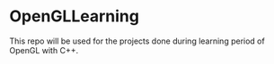 # OpenGLLearning
This repo will be used for the projects done during learning period of OpenGL with C++.
